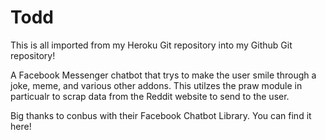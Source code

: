 # Todd
This is all imported from my Heroku Git repository into my Github Git repository!

A Facebook Messenger chatbot that trys to make the user smile through a joke, meme, and various other addons. 
This utilzes the praw module in particualr to scrap data from the Reddit website to send to the user. 

Big thanks to conbus with their Facebook Chatbot Library. You can find it here! 
